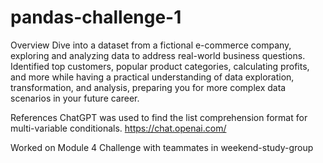 # pandas-challenge-1
Overview
Dive into a dataset from a fictional e-commerce company, exploring and analyzing data to address real-world business questions. Identified top customers, popular product categories, calculating profits, and more while having a practical understanding of data exploration, transformation, and analysis, preparing you for more complex data scenarios in your future career.

References
ChatGPT was used to find the list comprehension format for multi-variable conditionals. https://chat.openai.com/

Worked on Module 4 Challenge with teammates in weekend-study-group